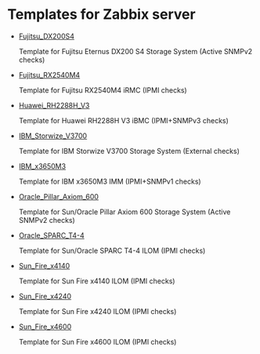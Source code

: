 # Templates for Zabbix server

* [Fujitsu_DX200S4](https://github.com/nsprng/zabbix-templates/tree/master/Fujitsu_DX200S4)

  Template for Fujitsu Eternus DX200 S4 Storage System (Active SNMPv2 checks)
  
* [Fujitsu_RX2540M4](https://github.com/nsprng/zabbix-templates/tree/master/Fujitsu_RX2540M4)

  Template for Fujitsu RX2540M4 iRMC (IPMI checks)
  
* [Huawei_RH2288H_V3](https://github.com/nsprng/zabbix-templates/tree/master/Huawei_RH2288H_V3)

  Template for Huawei RH2288H V3 iBMC (IPMI+SNMPv3 checks)

* [IBM_Storwize_V3700](https://github.com/nsprng/zabbix-templates/tree/master/IBM_Storwize_V3700)

  Template for IBM Storwize V3700 Storage System (External checks)
  
* [IBM_x3650M3](https://github.com/nsprng/zabbix-templates/tree/master/IBM_x3650M3)

  Template for IBM x3650M3 IMM (IPMI+SNMPv1 checks)

* [Oracle_Pillar_Axiom_600](https://github.com/nsprng/zabbix-templates/tree/master/Oracle_Pillar_Axiom_600)
  
  Template for Sun/Oracle Pillar Axiom 600 Storage System (Active SNMPv2 checks)
    
* [Oracle_SPARC_T4-4](https://github.com/nsprng/zabbix-templates/tree/master/Oracle_SPARC_T4-4)

  Template for Sun/Oracle SPARC T4-4 ILOM (IPMI checks)

* [Sun_Fire_x4140](https://github.com/nsprng/zabbix-templates/tree/master/Sun_Fire_x4140)

  Template for Sun Fire x4140 ILOM (IPMI checks)

* [Sun_Fire_x4240](https://github.com/nsprng/zabbix-templates/tree/master/Sun_Fire_x4240)

  Template for Sun Fire x4240 ILOM (IPMI checks)
  
* [Sun_Fire_x4600](https://github.com/nsprng/zabbix-templates/tree/master/Sun_Fire_x4600)

  Template for Sun Fire x4600 ILOM (IPMI checks)
